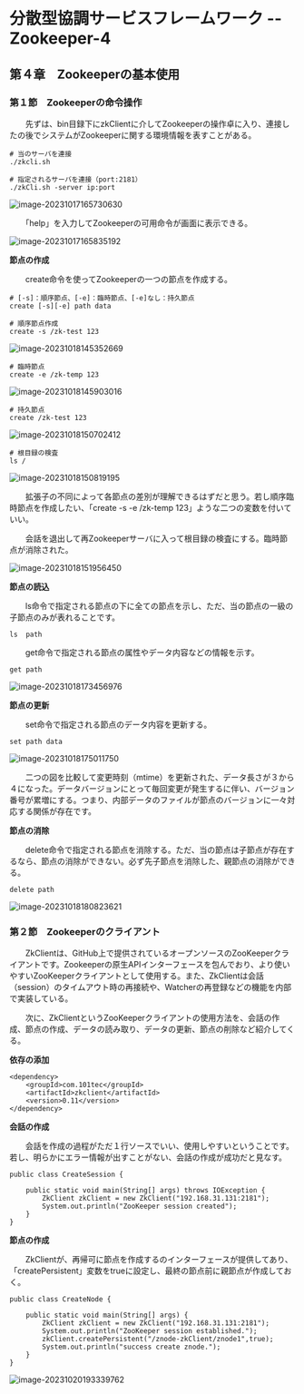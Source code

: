 # 分散型協調サービスフレームワーク -- Zookeeper-4

## 第４章　Zookeeperの基本使用

### 第１節　Zookeeperの命令操作

　　先ずは、bin目録下にzkClientに介してZookeeperの操作卓に入り、連接したの後でシステムがZookeeperに関する環境情報を表すことがある。

```
# 当のサーバを連接
./zkcli.sh

# 指定されるサーバを連接（port:2181）
./zkCli.sh -server ip:port
```

![image-20231017165730630](C:\Users\Izaya\AppData\Roaming\Typora\typora-user-images\image-20231017165730630.png)

　　「help」を入力してZookeeperの可用命令が画面に表示できる。

![image-20231017165835192](C:\Users\Izaya\AppData\Roaming\Typora\typora-user-images\image-20231017165835192.png)

**節点の作成**

　　create命令を使ってZookeeperの一つの節点を作成する。

```
# [-s]：順序節点、[-e]：臨時節点、[-e]なし：持久節点
create [-s][-e] path data
```

```
# 順序節点作成
create -s /zk-test 123
```

![image-20231018145352669](C:\Users\Izaya\AppData\Roaming\Typora\typora-user-images\image-20231018145352669.png)

```
# 臨時節点
create -e /zk-temp 123
```

![image-20231018145903016](C:\Users\Izaya\AppData\Roaming\Typora\typora-user-images\image-20231018145903016.png)

```
# 持久節点
create /zk-test 123
```

![image-20231018150702412](C:\Users\Izaya\AppData\Roaming\Typora\typora-user-images\image-20231018150702412.png)

```
# 根目録の検査
ls /
```

![image-20231018150819195](C:\Users\Izaya\AppData\Roaming\Typora\typora-user-images\image-20231018150819195.png)

　　拡張子の不同によって各節点の差別が理解できるはずだと思う。若し順序臨時節点を作成したい、「create -s -e /zk-temp 123」ような二つの変数を付いていい。

　　会話を退出して再Zookeeperサーバに入って根目録の検査にする。臨時節点が消除された。

![image-20231018151956450](C:\Users\Izaya\AppData\Roaming\Typora\typora-user-images\image-20231018151956450.png)

**節点の読込**

　　ls命令で指定される節点の下に全ての節点を示し、ただ、当の節点の一級の子節点のみが表れることです。

```
ls  path
```

　　get命令で指定される節点の属性やデータ内容などの情報を示す。

```
get path 
```

![image-20231018173456976](D:\OneDrive\图片\Typora\image-20231018173456976.png)

**節点の更新**

　　set命令で指定される節点のデータ内容を更新する。

```
set path data
```

![image-20231018175011750](D:\OneDrive\图片\Typora\image-20231018175011750.png)

　　二つの図を比較して変更時刻（mtime）を更新された、データ長さが３から４になった。データバージョンにとって毎回変更が発生するに伴い、バージョン番号が累増にする。つまり、内部データのファイルが節点のバージョンに一々対応する関係が存在です。

**節点の消除**

　　delete命令で指定される節点を消除する。ただ、当の節点は子節点が存在するなら、節点の消除ができない。必ず先子節点を消除した、親節点の消除ができる。

```
delete path
```

![image-20231018180823621](D:\OneDrive\图片\Typora\image-20231018180823621.png)

### 第２節　Zookeeperのクライアント

　　ZkClientは、GitHub上で提供されているオープンソースのZooKeeperクライアントです。Zookeeperの原生APIインターフェースを包んでおり、より使いやすいZooKeeperクライアントとして使用する。また、ZkClientは会話（session）のタイムアウト時の再接続や、Watcherの再登録などの機能を内部で実装している。

　　次に、ZkClientというZooKeeperクライアントの使用方法を、会話の作成、節点の作成、データの読み取り、データの更新、節点の削除など紹介してくる。

**依存の添加**

```
<dependency>
	<groupId>com.101tec</groupId>
	<artifactId>zkclient</artifactId>
	<version>0.11</version>
</dependency>
```

**会話の作成**

　　会話を作成の過程がただ１行ソースでいい、使用しやすいということです。若し、明らかにエラー情報が出すことがない、会話の作成が成功だと見なす。

```
public class CreateSession {

    public static void main(String[] args) throws IOException {
        ZkClient zkClient = new ZkClient("192.168.31.131:2181");
        System.out.println("ZooKeeper session created");
    }
}
```

**節点の作成**

　　ZkClientが、再帰可に節点を作成するのインターフェースが提供してあり、「createPersistent」変数をtrueに設定し、最終の節点前に親節点が作成しておく。

```
public class CreateNode {

    public static void main(String[] args) {
        ZkClient zkClient = new ZkClient("192.168.31.131:2181");
        System.out.println("ZooKeeper session established.");
        zkClient.createPersistent("/znode-zkClient/znode1",true);
        System.out.println("success create znode.");
    }
}
```

![image-20231020193339762](D:\OneDrive\图片\Typora\image-20231020193339762.png)
